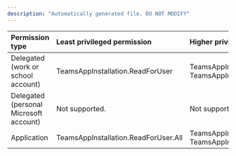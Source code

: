 ```yaml
---
description: "Automatically generated file. DO NOT MODIFY"
---
```


|Permission type|Least privileged permission|Higher privileged permissions|
|:---|:---|:---|
|Delegated (work or school account)|TeamsAppInstallation.ReadForUser|TeamsAppInstallation.ReadWriteSelfForUser, TeamsAppInstallation.ReadWriteForUser|
|Delegated (personal Microsoft account)|Not supported.|Not supported.|
|Application|TeamsAppInstallation.ReadForUser.All|TeamsAppInstallation.ReadWriteSelfForUser.All, TeamsAppInstallation.ReadWriteForUser.All|

